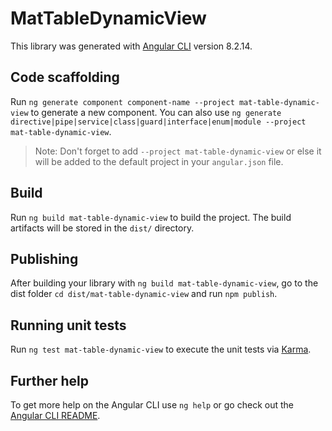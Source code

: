 # MatTableDynamicView

This library was generated with [Angular CLI](https://github.com/angular/angular-cli) version 8.2.14.

## Code scaffolding

Run `ng generate component component-name --project mat-table-dynamic-view` to generate a new component. You can also use `ng generate directive|pipe|service|class|guard|interface|enum|module --project mat-table-dynamic-view`.
> Note: Don't forget to add `--project mat-table-dynamic-view` or else it will be added to the default project in your `angular.json` file. 

## Build

Run `ng build mat-table-dynamic-view` to build the project. The build artifacts will be stored in the `dist/` directory.

## Publishing

After building your library with `ng build mat-table-dynamic-view`, go to the dist folder `cd dist/mat-table-dynamic-view` and run `npm publish`.

## Running unit tests

Run `ng test mat-table-dynamic-view` to execute the unit tests via [Karma](https://karma-runner.github.io).

## Further help

To get more help on the Angular CLI use `ng help` or go check out the [Angular CLI README](https://github.com/angular/angular-cli/blob/master/README.md).
